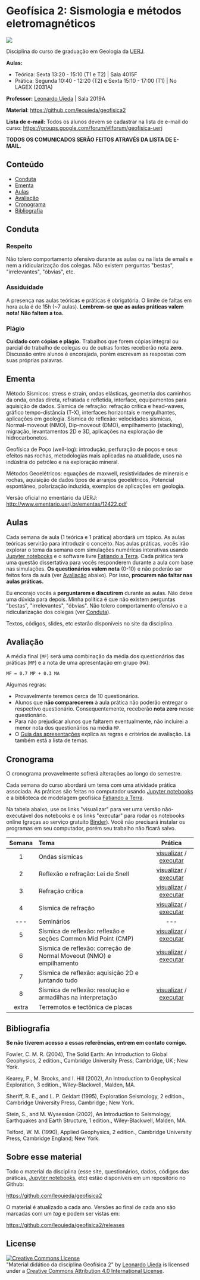 # Geofísica 2: Sismologia e métodos eletromagnéticos

![](https://raw.githubusercontent.com/leouieda/geofisica2/master/images/p-and-s-waves.gif)

Disciplina do curso de graduação em Geologia da [UERJ](http://www.uerj.br/).

**Aulas:**

* Teórica: Sexta 13:20 - 15:10 (T1 e T2) | Sala 4015F
* Prática: Segunda 10:40 - 12:20 (T2) e Sexta 15:10 - 17:00 (T1) | No LAGEX
  (2031A)

**Professor:** [Leonardo Uieda](http://www.leouieda.com/) | Sala 2019A

**Material**: https://github.com/leouieda/geofisica2

**Lista de e-mail:** Todos os alunos devem se cadastrar na lista de e-mail do
curso:
https://groups.google.com/forum/#!forum/geofisica-uerj

**TODOS OS COMUNICADOS SERÃO FEITOS ATRAVÉS DA LISTA DE E-MAIL.**


## Conteúdo

* [Conduta](#conduta)
* [Ementa](#ementa)
* [Aulas](#aulas)
* [Avaliação](#avaliação)
* [Cronograma](#cronograma)
* [Bibliografia](#bibliografia)


## Conduta

### Respeito

Não tolero comportamento ofensivo durante as aulas ou na lista de emails e nem
a ridicularização dos colegas. Não existem perguntas "bestas", "irrelevantes",
"óbvias", etc.

### Assiduidade

A presença nas aulas teóricas e práticas é obrigatória.
O limite de faltas em hora aula é de 15h (~7 aulas).
**Lembrem-se que as aulas práticas valem nota! Não faltem a toa.**

### Plágio

**Cuidado com cópias e plágio.** Trabalhos que forem cópias integral ou parcial
do trabalho de colegas ou de outras fontes receberão nota **zero**. Discussão
entre alunos é encorajada, porém escrevam as respostas com suas próprias
palavras.


## Ementa

Método Sísmicos: stress e strain, ondas elásticas, geometria dos caminhos da
onda, ondas direta, refratada e refletida, interface, equipamentos para
aquisição de dados. Sísmica de refração: refração crítica e head-waves, gráfico
tempo-distância (T-X), interfaces horizontais e mergulhantes, aplicações em
geologia. Sísmica de reflexão: velocidades sísmicas, Normal-moveout (NMO),
Dip-moveout (DMO), empilhamento (stacking), migração, levantamentos 2D e 3D,
aplicações na exploração de hidrocarbonetos.

Geofísica de Poço (well-log): introdução, perfuração de poços e seus efeitos
nas rochas, metodologias mais aplicadas na atualidade, usos na indústria do
petróleo e na exploração mineral.

Métodos Geoelétricos: equações de maxwell, resistividades de minerais e rochas,
aquisição de dados tipos de arranjos geoelétricos, Potencial espontâneo,
polarização induzida, exemplos de aplicações em geologia.

Versão oficial no ementário da UERJ:
http://www.ementario.uerj.br/ementas/12422.pdf


## Aulas

Cada semana de aula (1 teórica e 1 prática) abordará um tópico.
As aulas teóricas servirão para introduzir o conceito.
Nas aulas práticas, vocês irão explorar o tema da semana com simulações
numéricas interativas usando [Jupyter notebooks](http://jupyter.org/) e
o software livre [Fatiando a Terra](http://www.fatiando.org/).
Cada prática terá uma questão dissertativa para vocês responderem
durante a aula com base nas simulações.
**Os questionários valem nota** (0-10) e não poderão ser feitos fora da aula
(ver [Avaliação](#avaliação) abaixo).
Por isso, **procurem não faltar nas aulas práticas.**

Eu encorajo vocês a **perguntarem e discutirem** durante as aulas.
Não deixe uma dúvida para depois.
Minha política é que não existem perguntas
"bestas", "irrelevantes", "óbvias". Não tolero comportamento ofensivo e a
ridicularização dos colegas (ver [Conduta](#conduta)).

Textos, códigos, slides, etc estarão disponíveis no site da disciplina.


## Avaliação

A média final (`MF`) será uma combinação da média dos questionários das
práticas (`MP`) e a nota de uma apresentação em grupo (`MA`):

    MF = 0.7 MP + 0.3 MA

Algumas regras:

* Provavelmente teremos cerca de 10 questionários.
* Alunos que **não comparecerem** à aula prática não poderão entregar o
  respectivo questionário. Consequentemente, receberão **nota zero** nesse
  questionário.
* Para não prejudicar alunos que faltarem eventualmente, não incluirei a menor
  nota dos questionários na média `MP`.
* O [Guia das apresentações](https://github.com/leouieda/geofisica2/blob/master/guia-apresentacao.md)
  explica as regras e critérios de avaliação. Lá também está a lista de temas.


## Cronograma

O cronograma provavelmente sofrerá alterações ao longo do semestre.

Cada semana do curso abordará um tema com uma atividade prática associada. As
práticas são feitas no computador usando
[Jupyter notebooks](http://jupyter.org/) e a biblioteca de modelagem geofísica
[Fatiando a Terra](http://www.fatiando.org/).

Na tabela abaixo, use os links "visualizar" para ver uma versão não-executável
dos notebooks e os links "executar" para rodar os notebooks online (graças ao
serviço gratuito [Binder](http://mybinder.org/)).
Você não precisará instalar os programas em seu computador, porém seu trabalho
não ficará salvo.

| Semana | Tema                                 | Prática |
|:------:|:-------------------------------------|:-------:|
| 1     | Ondas sísmicas | [visualizar](http://nbviewer.ipython.org/github/leouieda/geofisica2/blob/master/notebooks/1-ondas-sismicas.ipynb) / [executar](http://mybinder.org/repo/leouieda/geofisica2/notebooks/notebooks/1-ondas-sismicas.ipynb) |
| 2     | Reflexão e refração: Lei de Snell | [visualizar](http://nbviewer.ipython.org/github/leouieda/geofisica2/blob/master/notebooks/2-reflexao-refracao.ipynb) / [executar](http://mybinder.org/repo/leouieda/geofisica2/notebooks/notebooks/2-reflexao-refracao.ipynb) |
| 3     | Refração crítica | [visualizar](http://nbviewer.ipython.org/github/leouieda/geofisica2/blob/master/notebooks/3-refracao-critica.ipynb) / [executar](http://mybinder.org/repo/leouieda/geofisica2/notebooks/notebooks/3-refracao-critica.ipynb) |
| 4     | Sísmica de refração | [visualizar](http://nbviewer.ipython.org/github/leouieda/geofisica2/blob/master/notebooks/4-sismica-refracao.ipynb) / [executar](http://mybinder.org/repo/leouieda/geofisica2/notebooks/notebooks/4-sismica-refracao.ipynb) |
| ---   | Seminários | --- |
| 5     | Sísmica de reflexão: reflexão e seções Common Mid Point (CMP) | [visualizar](http://nbviewer.ipython.org/github/leouieda/geofisica2/blob/master/notebooks/5-reflexao-cmp.ipynb) / [executar](http://mybinder.org/repo/leouieda/geofisica2/notebooks/notebooks/5-reflexao-cmp.ipynb) |
| 6     | Sísmica de reflexão: correção de Normal Moveout (NMO) e empilhamento | [visualizar](http://nbviewer.ipython.org/github/leouieda/geofisica2/blob/master/notebooks/6-reflexao-nmo-empilhamento.ipynb) / [executar](http://mybinder.org/repo/leouieda/geofisica2/notebooks/notebooks/6-reflexao-nmo-empilhamento.ipynb) |
| 7     | Sísmica de reflexão: aquisição 2D e juntando tudo |   |
| 8     | Sísmica de reflexão: resolução e armadilhas na interpretação | [visualizar](http://nbviewer.ipython.org/github/leouieda/geofisica2/blob/master/notebooks/8-reflexao-resolucao.ipynb) / [executar](http://mybinder.org/repo/leouieda/geofisica2/notebooks/notebooks/8-reflexao-resolucao.ipynb)  |
| extra | Terremotos e tectônica de placas |   |


## Bibliografia

**Se não tiverem acesso a essas referências, entrem em contato comigo.**

Fowler, C. M. R. (2004), The Solid Earth: An Introduction to Global Geophysics,
2 edition., Cambridge University Press, Cambridge, UK ; New York.

Kearey, P., M. Brooks, and I. Hill (2002), An Introduction to Geophysical
Exploration, 3 edition., Wiley-Blackwell, Malden, MA.

Sheriff, R. E., and L. P. Geldart (1995), Exploration Seismology, 2 edition.,
Cambridge University Press, Cambridge ; New York.

Stein, S., and M. Wysession (2002), An Introduction to Seismology, Earthquakes
and Earth Structure, 1 edition., Wiley-Blackwell, Malden, MA.

Telford, W. M. (1990), Applied Geophysics, 2 edition., Cambridge University
Press, Cambridge England; New York.


## Sobre esse material

Todo o material da disciplina (esse site, questionários, dados, códigos das
práticas, [Jupyter notebooks](http://jupyter.org/), etc) estão disponíveis em
um repositório no Github:

https://github.com/leouieda/geofisica2

O material é atualizado a cada ano. Versões ao final de cada ano são marcadas
com um *tag* e podem ser vistas em:

https://github.com/leouieda/geofisica2/releases


## License

<a rel="license" href="http://creativecommons.org/licenses/by/4.0/"><img alt="Creative Commons License" style="border-width:0" src="https://i.creativecommons.org/l/by/4.0/88x31.png" /></a><br /><span xmlns:dct="http://purl.org/dc/terms/" href="http://purl.org/dc/dcmitype/Text" property="dct:title" rel="dct:type">"Material didático da disciplina Geofísica 2"</span>
by <a xmlns:cc="http://creativecommons.org/ns#" href="http://www.leouieda.com/" property="cc:attributionName" rel="cc:attributionURL">Leonardo Uieda</a> is licensed under a
<a rel="license" href="http://creativecommons.org/licenses/by/4.0/">Creative Commons Attribution 4.0 International License</a>.
